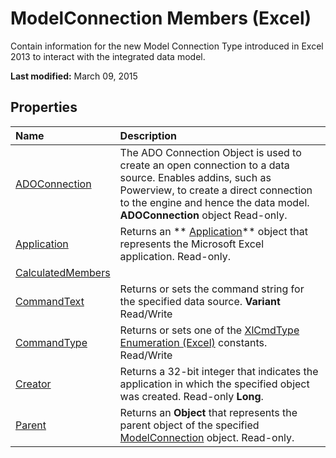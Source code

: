 
# ModelConnection Members (Excel)
Contain information for the new Model Connection Type introduced in Excel 2013 to interact with the integrated data model.

 **Last modified:** March 09, 2015


## Properties



|**Name**|**Description**|
|:-----|:-----|
| [ADOConnection](36922296-6971-c42c-7d00-8d43ac1f328b.md)|The ADO Connection Object is used to create an open connection to a data source. Enables addins, such as Powerview, to create a direct connection to the engine and hence the data model.  **ADOConnection** object Read-only.|
| [Application](6d0ff59e-4d5d-c06c-4af8-33a69739f9e1.md)|Returns an  ** [Application](19b73597-5cf9-4f56-8227-b5211f657f6f.md)** object that represents the Microsoft Excel application. Read-only.|
| [CalculatedMembers](http://msdn.microsoft.com/library/2969824d-b7a2-fb88-1066-cf5d36d8e9bb%28Office.15%29.aspx)||
| [CommandText](6eb625dd-9890-01cc-e165-82c1257b2322.md)|Returns or sets the command string for the specified data source.  **Variant** Read/Write|
| [CommandType](29343162-48b3-65c2-ccde-d780b81fd43d.md)|Returns or sets one of the  [XlCmdType Enumeration (Excel)](4339b577-c29c-3c78-8433-df56c35b6633.md) constants. Read/Write|
| [Creator](f0761a07-6c55-ad1a-570f-d811403a510a.md)|Returns a 32-bit integer that indicates the application in which the specified object was created. Read-only  **Long**.|
| [Parent](8918804c-a7fc-fa8e-b5bd-ce3b2c8f2a4b.md)|Returns an  **Object** that represents the parent object of the specified [ModelConnection](db1b8e2b-76f7-5a6f-b510-6a4d6c4e9857.md) object. Read-only.|
